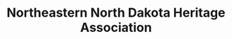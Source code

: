 ---
layout: repo
title: "Northeastern North Dakota Heritage Association"
id: 6280
permalink: repos/6280/
---
